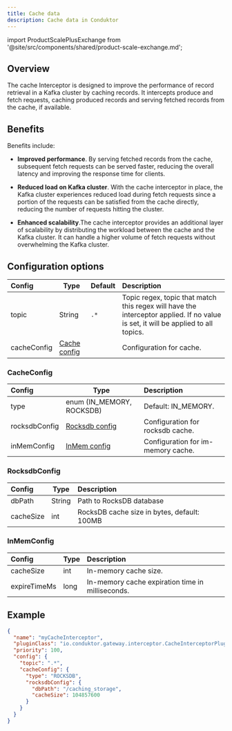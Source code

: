 ```yaml
---
title: Cache data
description: Cache data in Conduktor
---
```

import ProductScalePlusExchange from '@site/src/components/shared/product-scale-exchange.md';

<ProductScalePlusExchange /> 

## Overview

The cache <GlossaryTerm>Interceptor</GlossaryTerm> is designed to improve the performance of record retrieval in a Kafka cluster by caching records. It intercepts produce and fetch requests, caching produced records and serving fetched records from the cache, if available.

## Benefits

Benefits include:

- **Improved performance**. By serving fetched records from the cache, subsequent fetch requests can be served faster, reducing the overall
  latency and improving the response time for clients.

- **Reduced load on Kafka cluster**. With the cache interceptor in place, the Kafka cluster experiences reduced load during fetch requests since a portion
  of the requests can be satisfied from the cache directly, reducing the number of requests hitting the cluster.

- **Enhanced scalability**.The cache interceptor provides an additional layer of scalability by distributing the workload between the cache and
  the Kafka cluster. It can handle a higher volume of fetch requests without overwhelming the Kafka cluster.

## Configuration options

| Config      | Type                         | Default | Description                                                                                                                       |
|:------------|------------------------------|:--------|:----------------------------------------------------------------------------------------------------------------------------------|
| topic       | String                       | `.*`    | Topic regex, topic that match this regex will have the interceptor applied. If no value is set, it will be applied to all topics. |
| cacheConfig | [Cache config](#cacheConfig) |         | Configuration for cache.                                                                                                          |

### CacheConfig

| Config        | Type                             | Description                        |
|:--------------|----------------------------------|:-----------------------------------|
| type          | enum (IN_MEMORY, ROCKSDB)        | Default: IN_MEMORY.                |
| rocksdbConfig | [Rocksdb config](#rocksdbConfig) | Configuration for rocksdb cache.   |
| inMemConfig   | [InMem config](#inMemConfig)     | Configuration for im-memory cache. |

### RocksdbConfig

| Config    | Type   | Description                                 |
|:----------|--------|:--------------------------------------------|
| dbPath    | String | Path to RocksDB database                    |
| cacheSize | int    | RocksDB cache size in bytes, default: 100MB |

### InMemConfig

| Config       | Type | Description                                      |
|:-------------|------|:-------------------------------------------------|
| cacheSize    | int  | In-memory cache size.                            |
| expireTimeMs | long | In-memory cache expiration time in milliseconds. |

## Example

```json
{
  "name": "myCacheInterceptor",
  "pluginClass": "io.conduktor.gateway.interceptor.CacheInterceptorPlugin",
  "priority": 100,
  "config": {
    "topic": ".*",
    "cacheConfig": {
      "type": "ROCKSDB",
      "rocksdbConfig": {
        "dbPath": "/caching_storage",
        "cacheSize": 104857600
      }
    }
  }
}
```
